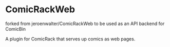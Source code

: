 ComicRackWeb
============

forked from jeroenwalter/ComicRackWeb
to be used as an API backend for ComicBin

A plugin for ComicRack that serves up comics as web pages.
